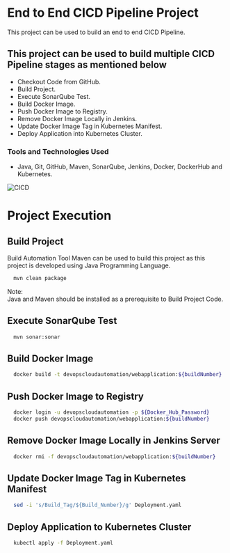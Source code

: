 
# End to End CICD Pipeline Project

This project can be used to build an end to end CICD Pipeline.
## This project can be used to build multiple CICD Pipeline stages as mentioned below 

- Checkout Code from GitHub.
- Build Project.
- Execute SonarQube Test.
- Build Docker Image.
- Push Docker Image to Registry.
- Remove Docker Image Locally in Jenkins.
- Update Docker Image Tag in Kubernetes Manifest.
- Deploy Application into Kubernetes Cluster.

### Tools and Technologies Used
- Java, Git, GitHub, Maven, SonarQube, Jenkins, Docker, DockerHub and Kubernetes.

![CICD](https://github.com/DevOpsCloudAutomation/Java_Docker/assets/123757746/085ef572-bd9d-4d05-b710-4fc2a0646d39)
  
# Project Execution
## Build Project

Build Automation Tool Maven can be used to build this project as this project is developed using Java Programming Language.

```bash
  mvn clean package
```
Note:  
Java and Maven should be installed as a prerequisite to Build Project Code.

## Execute SonarQube Test
```bash
  mvn sonar:sonar
```

## Build Docker Image
```bash
  docker build -t devopscloudautomation/webapplication:${buildNumber} .
```

## Push Docker Image to Registry
```bash
  docker login -u devopscloudautomation -p ${Docker_Hub_Password}
  docker push devopscloudautomation/webapplication:${buildNumber}
```

## Remove Docker Image Locally in Jenkins Server
```bash
  docker rmi -f devopscloudautomation/webapplication:${buildNumber}
```

## Update Docker Image Tag in Kubernetes Manifest
```bash
  sed -i 's/Build_Tag/${Build_Number}/g' Deployment.yaml
```

## Deploy Application to Kubernetes Cluster
```bash
  kubectl apply -f Deployment.yaml
```